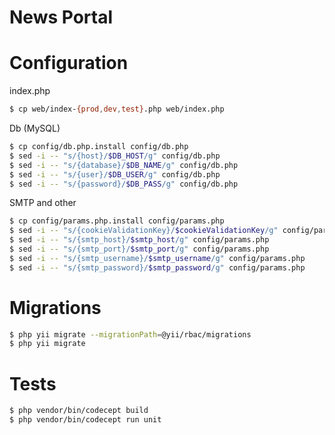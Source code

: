 News Portal
============================

# Configuration

index.php
```bash
$ cp web/index-{prod,dev,test}.php web/index.php
```

Db (MySQL)
```bash
$ cp config/db.php.install config/db.php
$ sed -i -- "s/{host}/$DB_HOST/g" config/db.php
$ sed -i -- "s/{database}/$DB_NAME/g" config/db.php
$ sed -i -- "s/{user}/$DB_USER/g" config/db.php
$ sed -i -- "s/{password}/$DB_PASS/g" config/db.php
```

SMTP and other
```bash
$ cp config/params.php.install config/params.php
$ sed -i -- "s/{cookieValidationKey}/$cookieValidationKey/g" config/params.php
$ sed -i -- "s/{smtp_host}/$smtp_host/g" config/params.php
$ sed -i -- "s/{smtp_port}/$smtp_port/g" config/params.php
$ sed -i -- "s/{smtp_username}/$smtp_username/g" config/params.php
$ sed -i -- "s/{smtp_password}/$smtp_password/g" config/params.php
```


# Migrations

```bash
$ php yii migrate --migrationPath=@yii/rbac/migrations
$ php yii migrate
```

# Tests
```bash
$ php vendor/bin/codecept build
$ php vendor/bin/codecept run unit
```